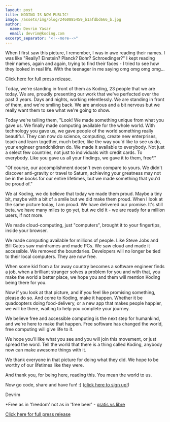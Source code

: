 ```yaml
---
layout: post
title: KODING IS NOW PUBLIC!
image: /assets/img/blog/2460885459_b1afdbd666_b.jpg
author:
  name: Devrim Yasar
  email: devrim@koding.com
excerpt_separator: "<!--more-->"
---
```


When I first saw this picture, I remember, I was in awe reading their names. I was like "Really? Einstein? Planck? Bohr? Schroedinger?" I kept reading their names, again and again, trying to find their faces - I tried to see how they looked in real life. With the teenager in me saying omg omg omg omg...
<!--more-->

[Click here for full press release.][1]

Today, we're standing in front of them as Koding, 23 people that we are today. We are, proudly presenting our work that we've perfected over the past 3 years. Days and nights, working relentlessly. We are standing in front of them, and we're smiling back. We are anxious and a bit nervous but we really want them to see what we're going to show.



Today we're telling them, "Look! We made something unique from what you gave us. We finally made computing available for the whole world. With technology you gave us, we gave people of the world something really beautiful. They can now do science, computing, create new enterprises, teach and learn together, much better, like the way you'd like to see us do, your engineer grandchildren do. We made it available to everybody. Not just a select few countries, not just to individuals with credit cards. To everybody. Like you gave us all your findings, we gave it to them, free*."

"Of course, our accomplishment doesn't even compare to yours. We didn't discover anti-gravity or travel to Saturn, achieving your greatness may not be in the books for our entire lifetimes, but we made something that you'd be proud of."

We at Koding, we do believe that today we made them proud. Maybe a tiny bit, maybe with a bit of a smile but we did make them proud. When I look at the same picture today, I am proud. We have delivered our promise. It's still beta, we have many miles to go yet, but we did it - we are ready for a million users, if not more.

We made cloud-computing, just "computers", brought it to your fingertips, inside your browser.

We made computing available for millions of people. Like Steve Jobs and Bill Gates saw mainframes and made PCs. We saw cloud and made it accessible. We removed the boundaries. Developers will no longer be tied to their local computers. They are now free.

When some kid from a far away country becomes a software engineer finds a job, when a brilliant stranger solves a problem for you and with that, you make the world a better place, we hope you and them will mention Koding being there for you.

Now if you look at that picture, and if you feel like promising something, please do so. And come to Koding, make it happen. Whether it be quadcopters doing food-delivery, or a new app that makes people happier, we will be there, waiting to help you complete your journey.

We believe free and accessible computing is the next step for humankind, and we're here to make that happen. Free software has changed the world, free computing will give life to it.

We hope you'll like what you see and you will join this movement, or just spread the word. Tell the world that there is a thing called Koding, anybody now can make awesome things with it.

We thank everyone in that picture for doing what they did. We hope to be worthy of our lifetimes like they were.

And thank you, for being here, reading this. You mean the world to us.

Now go code, share and have fun! :) ([click here to sign up!][3])

Devrim

*Free as in 'freedom' not as in 'free beer' - [gratis vs libre][4]

[Click here for full press release ][1]

[1]: https://docs.google.com/a/koding.com/document/d/1yVP8Y7OJIGSKvNAdYv1AMLqkZLqWyXQ0oQwk4KfZI1A/edit
[2]: http://farm3.static.flickr.com/2241/2460885459_b1afdbd666_b.jpg
[3]: https://koding.com
[4]: http://en.wikipedia.org/wiki/Gratis_versus_libre
